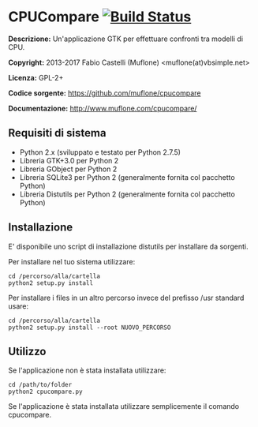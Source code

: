 CPUCompare [![Build Status](https://travis-ci.org/muflone/cpucompare.svg?branch=master)](https://travis-ci.org/muflone/cpucompare)
==========
**Descrizione:** Un'applicazione GTK per effettuare confronti tra modelli di CPU.

**Copyright:** 2013-2017 Fabio Castelli (Muflone) <muflone(at)vbsimple.net>

**Licenza:** GPL-2+

**Codice sorgente:** https://github.com/muflone/cpucompare

**Documentazione:** http://www.muflone.com/cpucompare/

Requisiti di sistema
--------------------

* Python 2.x (sviluppato e testato per Python 2.7.5)
* Libreria GTK+3.0 per Python 2
* Libreria GObject per Python 2
* Libreria SQLite3 per Python 2 (generalmente fornita col pacchetto Python)
* Libreria Distutils per Python 2 (generalmente fornita col pacchetto Python)

Installazione
-------------

E' disponibile uno script di installazione distutils per installare da sorgenti.

Per installare nel tuo sistema utilizzare:

    cd /percorso/alla/cartella
    python2 setup.py install

Per installare i files in un altro percorso invece del prefisso /usr standard
usare:

    cd /percorso/alla/cartella
    python2 setup.py install --root NUOVO_PERCORSO

Utilizzo
--------

Se l'applicazione non è stata installata utilizzare:

    cd /path/to/folder
    python2 cpucompare.py

Se l'applicazione è stata installata utilizzare semplicemente il comando
cpucompare.
